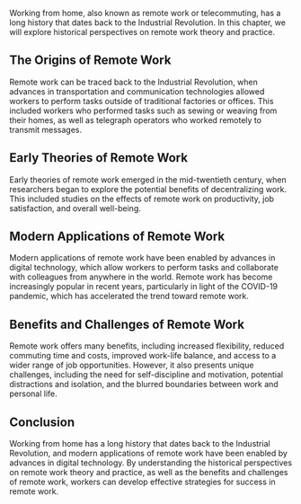 
Working from home, also known as remote work or telecommuting, has a long history that dates back to the Industrial Revolution. In this chapter, we will explore historical perspectives on remote work theory and practice.

The Origins of Remote Work
-------------------------------------

Remote work can be traced back to the Industrial Revolution, when advances in transportation and communication technologies allowed workers to perform tasks outside of traditional factories or offices. This included workers who performed tasks such as sewing or weaving from their homes, as well as telegraph operators who worked remotely to transmit messages.

Early Theories of Remote Work
----------------------------------------

Early theories of remote work emerged in the mid-twentieth century, when researchers began to explore the potential benefits of decentralizing work. This included studies on the effects of remote work on productivity, job satisfaction, and overall well-being.

Modern Applications of Remote Work
---------------------------------------------

Modern applications of remote work have been enabled by advances in digital technology, which allow workers to perform tasks and collaborate with colleagues from anywhere in the world. Remote work has become increasingly popular in recent years, particularly in light of the COVID-19 pandemic, which has accelerated the trend toward remote work.

Benefits and Challenges of Remote Work
-------------------------------------------------

Remote work offers many benefits, including increased flexibility, reduced commuting time and costs, improved work-life balance, and access to a wider range of job opportunities. However, it also presents unique challenges, including the need for self-discipline and motivation, potential distractions and isolation, and the blurred boundaries between work and personal life.

Conclusion
----------

Working from home has a long history that dates back to the Industrial Revolution, and modern applications of remote work have been enabled by advances in digital technology. By understanding the historical perspectives on remote work theory and practice, as well as the benefits and challenges of remote work, workers can develop effective strategies for success in remote work.
